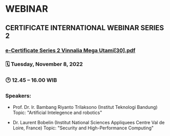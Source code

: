 # WEBINAR

## CERTIFICATE INTERNATIONAL WEBINAR SERIES 2

### [e-Certificate Series 2 Vinnalia Mega Utami[30].pdf](https://github.com/vinnalia/2223-IF215007_8-pengembangan-aplikasi-web/files/9970698/e-Certificate.Series.2.Vinnalia.Mega.Utami.30.pdf)

### 🗓️ Tuesday, November 8, 2022
### 🕑 12.45 – 16.00 WIB

### Speakers:
* Prof. Dr. Ir. Bambang Riyanto Trilaksono (Institut Teknologi Bandung)
Topic: "Artificial Intelegence and robotics"

* Dr. Laurent Bobelin (Institut National Sciences Appliquees Centre Val de Loire, France)
Topic: "Security and High-Performance Computing"
